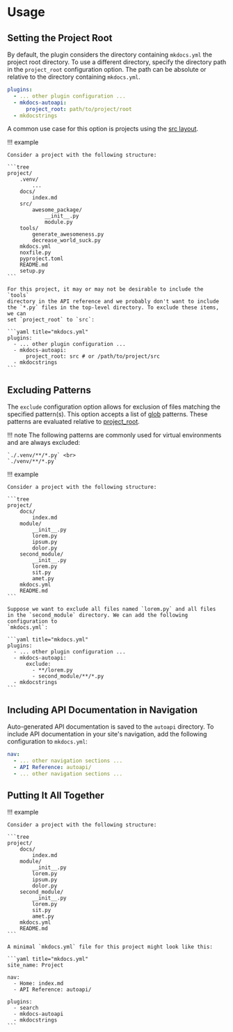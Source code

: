 # Usage

## Setting the Project Root

By default, the plugin considers the directory containing `mkdocs.yml` the
project root directory. To use a different directory, specify the directory
path in the `project_root` configuration option. The path can be absolute or
relative to the directory containing `mkdocs.yml`.

```yaml
plugins:
  - ... other plugin configuration ...
  - mkdocs-autoapi:
      project_root: path/to/project/root
  - mkdocstrings
```

A common use case for this option is projects using the
[src layout](https://packaging.python.org/en/latest/discussions/src-layout-vs-flat-layout/).

!!! example

    Consider a project with the following structure:

    ```tree
    project/
        .venv/
            ...
        docs/
            index.md
        src/
            awesome_package/
                __init__.py
                module.py
        tools/
            generate_awesomeness.py
            decrease_world_suck.py
        mkdocs.yml
        noxfile.py
        pyproject.toml
        README.md
        setup.py
    ```

    For this project, it may or may not be desirable to include the `tools`
    directory in the API reference and we probably don't want to include
    the `*.py` files in the top-level directory. To exclude these items, we can
    set `project_root` to `src`:

    ```yaml title="mkdocs.yml"
    plugins:
      - ... other plugin configuration ...
      - mkdocs-autoapi:
          project_root: src # or /path/to/project/src
      - mkdocstrings
    ```

## Excluding Patterns

The `exclude` configuration option allows for exclusion of files matching the
specified pattern(s). This option accepts a list of
[glob](https://man7.org/linux/man-pages/man7/glob.7.html) patterns. These
patterns are evaluated relative to [project_root](#setting-the-project-root).

!!! note
    The following patterns are commonly used for virtual environments and are
    always excluded:

    `./.venv/**/*.py` <br>
    `./venv/**/*.py`

!!! example

    Consider a project with the following structure:

    ```tree
    project/
        docs/
            index.md
        module/
            __init__.py
            lorem.py
            ipsum.py
            dolor.py
        second_module/
            __init__.py
            lorem.py
            sit.py
            amet.py
        mkdocs.yml
        README.md
    ```

    Suppose we want to exclude all files named `lorem.py` and all files
    in the `second_module` directory. We can add the following configuration to
    `mkdocs.yml`:

    ```yaml title="mkdocs.yml"
    plugins:
      - ... other plugin configuration ...
      - mkdocs-autoapi:
          exclude:
            - **/lorem.py
            - second_module/**/*.py
      - mkdocstrings
    ```

## Including API Documentation in Navigation

Auto-generated API documentation is saved to the `autoapi` directory. To include
API documentation in your site's navigation, add the following configuration to
`mkdocs.yml`:

```yaml title="mkdocs.yml"
nav:
  - ... other navigation sections ...
  - API Reference: autoapi/
  - ... other navigation sections ...
```

## Putting It All Together

!!! example

    Consider a project with the following structure:

    ```tree
    project/
        docs/
            index.md
        module/
            __init__.py
            lorem.py
            ipsum.py
            dolor.py
        second_module/
            __init__.py
            lorem.py
            sit.py
            amet.py
        mkdocs.yml
        README.md
    ```

    A minimal `mkdocs.yml` file for this project might look like this:

    ```yaml title="mkdocs.yml"
    site_name: Project

    nav:
      - Home: index.md
      - API Reference: autoapi/

    plugins:
      - search
      - mkdocs-autoapi
      - mkdocstrings
    ```


